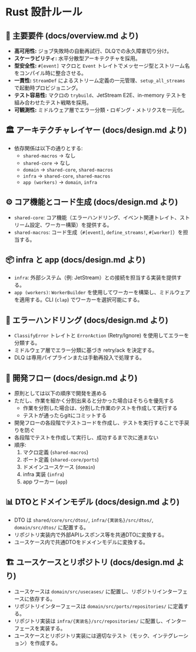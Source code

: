# Rust 設計ルール

## 🎯 主要要件 (docs/overview.md より)

- **高可用性:** ジョブ失敗時の自動再試行、DLQでの永久障害切り分け。
- **スケーラビリティ:** 水平分散型アーキテクチャを採用。
- **型安全性:** `#[event]` マクロと `Event` トレイトでメッセージ型とストリーム名をコンパイル時に整合させる。
- **一貫性:** `StreamDef` によるストリーム定義の一元管理、`setup_all_streams` で起動時プロビジョニング。
- **テスト容易性:** マクロの `trybuild`、JetStream E2E、in-memory テストを組み合わせたテスト戦略を採用。
- **可観測性:** ミドルウェア層でエラー分類・ロギング・メトリクスを一元化。

## 🏛 アーキテクチャレイヤー (docs/design.md より)

- 依存関係は以下の通りとする:
    - `shared-macros` -> なし
    - `shared-core` -> なし
    - `domain` -> `shared-core`, `shared-macros`
    - `infra` -> `shared-core`, `shared-macros`
    - `app (workers)` -> `domain`, `infra`

## ⚙️ コア機能とコード生成 (docs/design.md より)

- `shared-core`: コア機能（エラーハンドリング、イベント関連トレイト、ストリーム設定、ワーカー構築）を提供する。
- `shared-macros`: コード生成（`#[event]`, `define_streams!`, `#[worker]`）を担当する。

## 📦 infra と app (docs/design.md より)

- `infra`: 外部システム（例: JetStream）との接続を担当する実装を提供する。
- `app (workers)`: `WorkerBuilder` を使用してワーカーを構築し、ミドルウェアを適用する。CLI (`clap`) でワーカーを選択可能にする。

## 🔄 エラーハンドリング (docs/design.md より)

- `ClassifyError` トレイトと `ErrorAction` (Retry/Ignore) を使用してエラーを分類する。
- ミドルウェア層でエラー分類に基づき retry/ack を決定する。
- DLQ は専用パイプラインまたは手動再投入で処理する。

## 🚀 開発フロー (docs/design.md より)

- 原則としては以下の順序で開発を進める
- ただし、作業を細かく分割出来ると分かった場合はそちらを優先する
  - 作業を分割した場合は、分割した作業のテストを作成して実行する
  - テストが通ったらgitにコミットする
- 開発フローの各段階でテストコードを作成し、テストを実行することで手戻りを防ぐ
- 各段階でテストを作成して実行し、成功するまで次に進まない
- 順序:
    1. マクロ定義 (`shared-macros`)
    2. ポート定義 (`shared-core/ports`)
    3. ドメインユースケース (`domain`)
    4. infra 実装 (`infra`)
    5. app ワーカー (`app`)

## 📊 DTOとドメインモデル (docs/design.md より)

- DTO は `shared/core/src/dtos/`, `infra/{実装名}/src/dtos/`, `domain/src/dtos/` に配置する。
- リポジトリ実装内で外部APIレスポンス等を共通DTOに変換する。
- ユースケース内で共通DTOをドメインモデルに変換する。

## 🏗 ユースケースとリポジトリ (docs/design.md より)

- ユースケースは `domain/src/usecases/` に配置し、リポジトリインターフェースに依存する。
- リポジトリインターフェースは `domain/src/ports/repositories/` に定義する。
- リポジトリ実装は `infra/{実装名}/src/repositories/` に配置し、インターフェースを実装する。
- ユースケースとリポジトリ実装には適切なテスト（モック、インテグレーション）を作成する。
